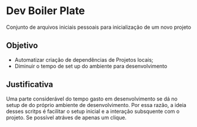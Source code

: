 # Dev Boiler Plate

Conjunto de arquivos iniciais pessoais para inicialização de um novo projeto

## Objetivo

- Automatizar criação de dependências de Projetos locais;
- Diminuir o tempo de set up do ambiente para desenvolvimento


## Justificativa

Uma parte considerável do tempo gasto em desenvolvimento se dá no setup de do próprio ambiente de desenvolvimento.
Por essa razão, a ideia desses scritps é facilitar o setup inicial e a interação subsquente com o projeto.
Se possível atráves de apenas um clique.
